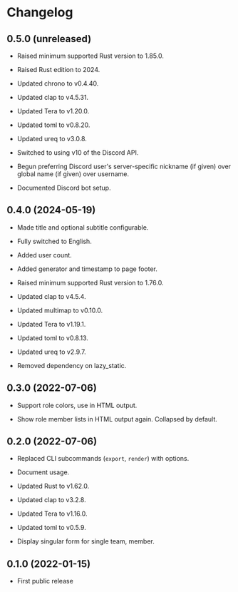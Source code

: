 # Changelog


## 0.5.0 (unreleased)

- Raised minimum supported Rust version to 1.85.0.

- Raised Rust edition to 2024.

- Updated chrono to v0.4.40.

- Updated clap to v4.5.31.

- Updated Tera to v1.20.0.

- Updated toml to v0.8.20.

- Updated ureq to v3.0.8.

- Switched to using v10 of the Discord API.

- Begun preferring Discord user's server-specific nickname (if given)
  over global name (if given) over username.

- Documented Discord bot setup.


## 0.4.0 (2024-05-19)

- Made title and optional subtitle configurable.

- Fully switched to English.

- Added user count.

- Added generator and timestamp to page footer.

- Raised minimum supported Rust version to 1.76.0.

- Updated clap to v4.5.4.

- Updated multimap to v0.10.0.

- Updated Tera to v1.19.1.

- Updated toml to v0.8.13.

- Updated ureq to v2.9.7.

- Removed dependency on lazy\_static.


## 0.3.0 (2022-07-06)

- Support role colors, use in HTML output.

- Show role member lists in HTML output again. Collapsed by default.


## 0.2.0 (2022-07-06)

- Replaced CLI subcommands (`export`, `render`) with options.

- Document usage.

- Updated Rust to v1.62.0.

- Updated clap to v3.2.8.

- Updated Tera to v1.16.0.

- Updated toml to v0.5.9.

- Display singular form for single team, member.


## 0.1.0 (2022-01-15)

- First public release
